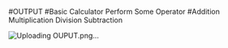 #OUTPUT
#Basic Calculator Perform Some Operator
#Addition Multiplication Division Subtraction

![Uploading OUPUT.png…]()
